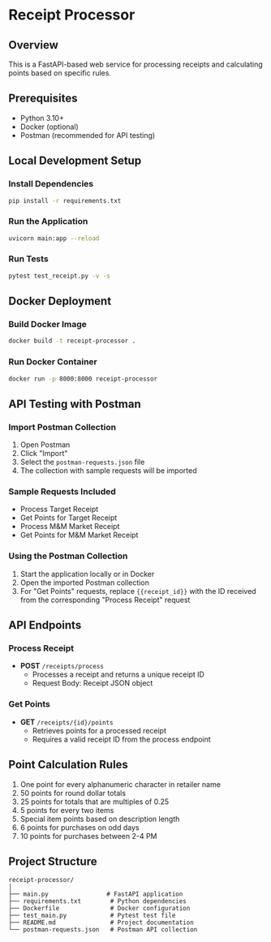 # Receipt Processor

## Overview
This is a FastAPI-based web service for processing receipts and calculating points based on specific rules.

## Prerequisites
- Python 3.10+
- Docker (optional)
- Postman (recommended for API testing)

## Local Development Setup

### Install Dependencies
```bash
pip install -r requirements.txt
```

### Run the Application
```bash
uvicorn main:app --reload
```

### Run Tests
```bash
pytest test_receipt.py -v -s
```

## Docker Deployment

### Build Docker Image
```bash
docker build -t receipt-processor .
```

### Run Docker Container
```bash
docker run -p 8000:8000 receipt-processor
```

## API Testing with Postman

### Import Postman Collection
1. Open Postman
2. Click "Import" 
3. Select the `postman-requests.json` file
4. The collection with sample requests will be imported

### Sample Requests Included
- Process Target Receipt
- Get Points for Target Receipt
- Process M&M Market Receipt
- Get Points for M&M Market Receipt

### Using the Postman Collection
1. Start the application locally or in Docker
2. Open the imported Postman collection
3. For "Get Points" requests, replace `{{receipt_id}}` with the ID received from the corresponding "Process Receipt" request

## API Endpoints

### Process Receipt
- **POST** `/receipts/process`
  - Processes a receipt and returns a unique receipt ID
  - Request Body: Receipt JSON object

### Get Points
- **GET** `/receipts/{id}/points`
  - Retrieves points for a processed receipt
  - Requires a valid receipt ID from the process endpoint

## Point Calculation Rules
1. One point for every alphanumeric character in retailer name
2. 50 points for round dollar totals
3. 25 points for totals that are multiples of 0.25
4. 5 points for every two items
5. Special item points based on description length
6. 6 points for purchases on odd days
7. 10 points for purchases between 2-4 PM

## Project Structure
```
receipt-processor/
│
├── main.py                # FastAPI application
├── requirements.txt        # Python dependencies
├── Dockerfile              # Docker configuration
├── test_main.py            # Pytest test file
├── README.md               # Project documentation
└── postman-requests.json   # Postman API collection
```
